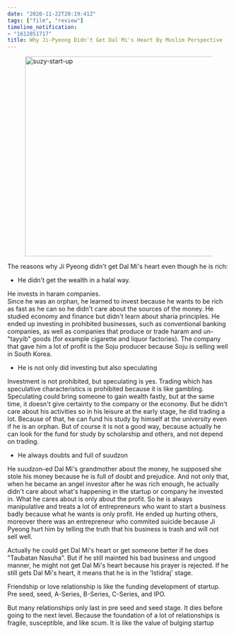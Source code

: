 ```yaml
---
date: "2020-11-22T20:19:41Z"
tags: ["film", "review"]
timeline_notification:
- "1612851717"
title: Why Ji-Pyeong Didn't Get Dal Mi's Heart By Muslim Perspective
---
```

<figure class="wp-block-image size-large"><img loading="lazy" width="678" height="452" src="https://catatankemalasan.files.wordpress.com/2021/02/enwq_tew8aaqk6-.jpeg?w=678" alt="suzy-start-up" class="wp-image-403" /></figure> 

The reasons why Ji Pyeong didn't get Dal Mi's heart even though he is rich:  
  
- He didn't get the wealth in a halal way.

He invests in haram companies.  
Since he was an orphan, he learned to invest because he wants to be rich as fast as he can so he didn't care about the sources of the money. He studied economy and finance but didn't learn about sharia principles. He ended up investing in prohibited businesses, such as conventional banking companies, as well as companies that produce or trade haram and un-"tayyib" goods (for example cigarette and liquor factories). The company that gave him a lot of profit is the Soju producer because Soju is selling well in South Korea.

- He is not only did investing but also speculating

Investment is not prohibited, but speculating is yes. Trading which has speculative characteristics is prohibited because it is like gambling. Speculating could bring someone to gain wealth fastly, but at the same time, it doesn't give certainty to the company or the economy. But he didn't care about his activities so in his leisure at the early stage, he did trading a lot. Because of that, he can fund his study by himself at the university even if he is an orphan. But of course it is not a good way, because actually he can look for the fund for study by scholarship and others, and not depend on trading.  
  
- He always doubts and full of suudzon

He suudzon-ed Dal Mi's grandmother about the money, he supposed she stole his money because he is full of doubt and prejudice. And not only that, when he became an angel investor after he was rich enough, he actually didn't care about what's happening in the startup or company he invested in. What he cares about is only about the profit. So he is always manipulative and treats a lot of entrepreneurs who want to start a business badly because what he wants is only profit. He ended up hurting others, moreover there was an entrepreneur who commited suicide because Ji Pyeong hurt him by telling the truth that his business is trash and will not sell well.  
  




Actually he could get Dal Mi's heart or get someone better if he does "Taubatan Nasuha". But if he still mainted his bad business and ungood manner, he might not get Dal Mi's heart because his prayer is rejected. If he still gets Dal Mi's heart, it means that he is in the ‘Istidraj' stage.  
  
Friendship or love relationship is like the funding development of startup. Pre seed, seed, A-Series, B-Series, C-Series, and IPO.  
  
But many relationships only last in pre seed and seed stage. It dies before going to the next level. Because the foundation of a lot of relationships is fragile, susceptible, and like scum. It is like the value of bulging startup